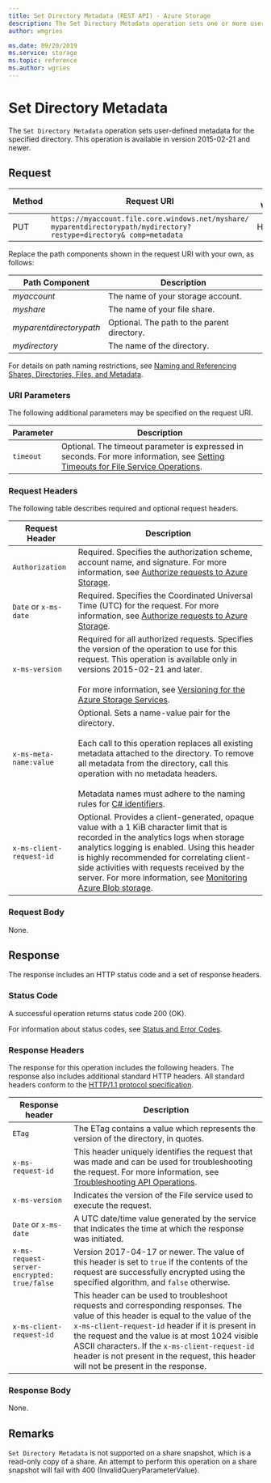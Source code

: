 ```yaml
---
title: Set Directory Metadata (REST API) - Azure Storage
description: The Set Directory Metadata operation sets one or more user-defined name-value pairs for the specified directory.
author: wmgries

ms.date: 09/20/2019
ms.service: storage
ms.topic: reference
ms.author: wgries
---
```


# Set Directory Metadata

The `Set Directory Metadata` operation sets user-defined metadata for the specified directory. This operation is available in version 2015-02-21 and newer.  
  
## Request  
  
|Method|Request URI|HTT Version|  
|------------|-----------------|-----------------|  
|PUT|`https://myaccount.file.core.windows.net/myshare/ myparentdirectorypath/mydirectory?restype=directory& comp=metadata`|HTTP/1.1|  
  
 Replace the path components shown in the request URI with your own, as follows:  
  
|Path Component|Description|  
|--------------------|-----------------|  
|*myaccount*|The name of your storage account.|  
|*myshare*|The name of your file share.|  
|*myparentdirectorypath*|Optional. The path to the parent directory.|  
|*mydirectory*|The name of the directory.|  
  
 For details on path naming restrictions, see [Naming and Referencing Shares, Directories, Files, and Metadata](Naming-and-Referencing-Shares--Directories--Files--and-Metadata.md).  
  
### URI Parameters  
 The following additional parameters may be specified on the request URI.  
  
|Parameter|Description|  
|---------------|-----------------|  
|`timeout`|Optional. The timeout parameter is expressed in seconds. For more information, see [Setting Timeouts for File Service Operations](Setting-Timeouts-for-File-Service-Operations.md).|  
  
### Request Headers  
 The following table describes required and optional request headers.  
  
|Request Header|Description|  
|--------------------|-----------------|  
|`Authorization`|Required. Specifies the authorization scheme, account name, and signature. For more information, see [Authorize requests to Azure Storage](authorize-requests-to-azure-storage.md).|  
|`Date` or `x-ms-date`|Required. Specifies the Coordinated Universal Time (UTC) for the request. For more information, see [Authorize requests to Azure Storage](authorize-requests-to-azure-storage.md).|  
|`x-ms-version`|Required for all authorized requests. Specifies the version of the operation to use for this request. This operation is available only in versions 2015-02-21 and later.<br /><br /> For more information, see [Versioning for the Azure Storage Services](versioning-for-the-azure-storage-services.md).|  
|`x-ms-meta-name:value`|Optional. Sets a name-value pair for the directory.<br /><br /> Each call to this operation replaces all existing metadata attached to the directory. To remove all metadata from the directory, call this operation with no metadata headers.<br /><br /> Metadata names must adhere to the naming rules for [C# identifiers](https://docs.microsoft.com/dotnet/csharp/language-reference).|
|`x-ms-client-request-id`|Optional. Provides a client-generated, opaque value with a 1 KiB character limit that is recorded in the analytics logs when storage analytics logging is enabled. Using this header is highly recommended for correlating client-side activities with requests received by the server. For more information, see [Monitoring Azure Blob storage](/azure/storage/blobs/monitor-blob-storage).|
  
### Request Body  
 None.  
  
## Response  
 The response includes an HTTP status code and a set of response headers.  
  
### Status Code  
 A successful operation returns status code 200 (OK).  
  
 For information about status codes, see [Status and Error Codes](Status-and-Error-Codes2.md).  
  
### Response Headers  
 The response for this operation includes the following headers. The response also includes additional standard HTTP headers. All standard headers conform to the [HTTP/1.1 protocol specification](https://go.microsoft.com/fwlink/?LinkId=73147).  
  
|Response header|Description|  
|---------------------|-----------------|  
|`ETag`|The ETag contains a value which represents the version of the directory, in quotes.|  
|`x-ms-request-id`|This header uniquely identifies the request that was made and can be used for troubleshooting the request. For more information, see [Troubleshooting API Operations](Troubleshooting-API-Operations.md).|  
|`x-ms-version`|Indicates the version of the File service used to execute the request.|  
|`Date` or `x-ms-date`|A UTC date/time value generated by the service that indicates the time at which the response was initiated.|  
|`x-ms-request-server-encrypted: true/false`|Version 2017-04-17 or newer. The value of this header is set to `true` if the contents of the request are successfully encrypted using the specified algorithm, and `false` otherwise.|
|`x-ms-client-request-id`|This header can be used to troubleshoot requests and corresponding responses. The value of this header is equal to the value of the `x-ms-client-request-id` header if it is present in the request and the value is at most 1024 visible ASCII characters. If the `x-ms-client-request-id` header is not present in the request, this header will not be present in the response.|
  
### Response Body  
 None.

 ## Remarks
`Set Directory Metadata` is not supported on a share snapshot, which is a read-only copy of a share. An attempt to perform this operation on a share snapshot will fail with 400 (InvalidQueryParameterValue).
